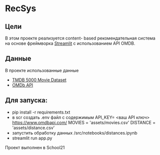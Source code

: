 
# RecSys

## Цели
В этом проекте реализуется content- based рекомендательная система на основе фреймворка [Streamlit](https://streamlit.io/) c использованием API OMDB.

## Данные
В проекте использованные данные
* [TMDB 5000 Movie Dataset](https://www.kaggle.com/datasets/tmdb/tmdb-movie-metadata)
* [OMDb API](https://www.omdbapi.com/)


## Для запуска:

* pip install -r requirements.txt
* в scr создать .env файл с содержимым 
    API_KEY= <ваш API ключ> https://www.omdbapi.com/
    MOVIES = 'assets/movies.csv'
    DISTANCE = 'assets/distance.csv'
* запустить обработку данных /src/notebooks/distances.ipynb
* streamlit run app.py

Проект выполнен в School21

 


